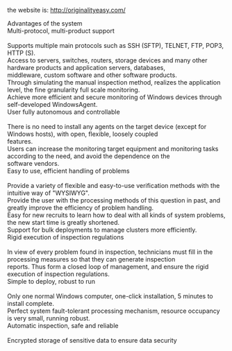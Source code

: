 the website is:
http://originalityeasy.com/



Advantages of the system<br>
Multi-protocol, multi-product support<br><br>
Supports multiple main protocols such as SSH (SFTP), TELNET, FTP, POP3, HTTP (S).<br>
Access to servers, switches, routers, storage devices and many other hardware products and application servers, databases, <br>middleware, custom software and other software products.<br>
Through simulating the manual inspection method, realizes the application level, the fine granularity full scale monitoring.
<br>Achieve more efficient and secure monitoring of Windows devices through self-developed WindowsAgent.<br>
User fully autonomous and controllable<br><br>
There is no need to install any agents on the target device (except for Windows hosts), with open, flexible, loosely coupled <br>features.<br>
Users can increase the monitoring target equipment and monitoring tasks according to the need, and avoid the dependence on the <br>software vendors.<br>
Easy to use, efficient handling of problems<br><br>
Provide a variety of flexible and easy-to-use verification methods with the intuitive way of "WYSIWYG".<br>
Provide the user with the processing methods of this question in past, and greatly improve the efficiency of problem handling.<br>
Easy for new recruits to learn how to deal with all kinds of system problems, the new start time is greatly shortened.<br>
Support for bulk deployments to manage clusters more efficiently.<br>
Rigid execution of inspection regulations<br><br>
In view of every problem found in inspection, technicians must fill in the processing measures so that they can generate inspection <br>reports. Thus form a closed loop of management, and ensure the rigid execution of inspection regulations.<br>
Simple to deploy, robust to run<br><br>
Only one normal Windows computer, one-click installation, 5 minutes to install complete.<br>
Perfect system fault-tolerant processing mechanism, resource occupancy is very small, running robust.<br>
Automatic inspection, safe and reliable<br><br>
Encrypted storage of sensitive data to ensure data security<br>
